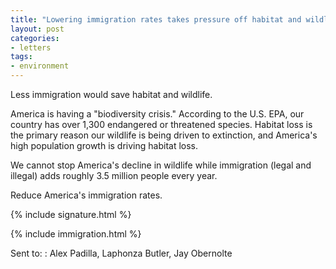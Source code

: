 ```yaml
---
title: "Lowering immigration rates takes pressure off habitat and wildlife"
layout: post
categories:
- letters
tags:
- environment
---
```


Less immigration would save habitat and wildlife.

America is having a "biodiversity crisis." According to the U.S. EPA, our country has over 1,300 endangered or threatened species. Habitat loss is the primary reason our wildlife is being driven to extinction, and America's high population growth is driving habitat loss.

We cannot stop America's decline in wildlife while immigration (legal and illegal) adds roughly 3.5 million people every year.

Reduce America's immigration rates.

{% include signature.html %}

{% include immigration.html %}

Sent to:
: Alex Padilla, Laphonza Butler, Jay Obernolte
